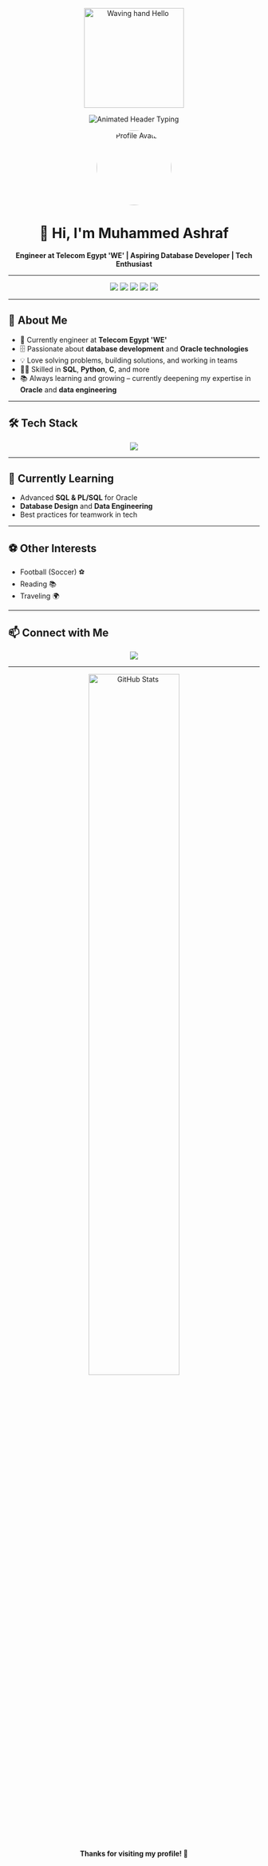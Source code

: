<p align="center">
  <img src="https://media.giphy.com/media/hvRJCLFzcasrR4ia7z/giphy.gif" width="200" alt="Waving hand Hello" />
</p>

<p align="center">
  <img src="https://readme-typing-svg.demolab.com?font=Fira+Code&size=32&pause=1000&color=36BCF7&center=true&vCenter=true&width=700&lines=Hello+to+Mohamed+Ashraf's+GitHub;Profile+%F0%9F%91%8B" alt="Animated Header Typing" />
</p>

<p align="center">
  <img src="https://avatars.githubusercontent.com/u/your-github-id?v=4" width="150" height="150" style="border-radius:50%" alt="Profile Avatar"/>
</p>

<h1 align="center"> 👋 Hi, I'm Muhammed Ashraf</h1>

<p align="center">
 <b>Engineer at Telecom Egypt 'WE' | Aspiring Database Developer | Tech Enthusiast</b>
</p>

---

<div align="center">
  <img src="https://img.shields.io/badge/SQL-3178C6?style=for-the-badge&logo=sql&logoColor=white" />
  <img src="https://img.shields.io/badge/PL%2FSQL-F80000?style=for-the-badge&logo=oracle&logoColor=white" />
  <img src="https://img.shields.io/badge/Python-3776AB?style=for-the-badge&logo=python&logoColor=white" />
  <img src="https://img.shields.io/badge/C-00599C?style=for-the-badge&logo=c&logoColor=white" />
  <img src="https://img.shields.io/badge/Oracle-F80000?style=for-the-badge&logo=oracle&logoColor=white" />
</div>

---

## 🚀 About Me

- 🏢 Currently engineer at **Telecom Egypt 'WE'**
- 🗄️ Passionate about **database development** and **Oracle technologies**
- 💡 Love solving problems, building solutions, and working in teams
- 👨‍💻 Skilled in **SQL**, **Python**, **C**, and more
- 📚 Always learning and growing – currently deepening my expertise in **Oracle** and **data engineering**

---

## 🛠️ Tech Stack

<div align="center">
  <img src="https://skillicons.dev/icons?i=python,oracle,sqlite,git,c" />
</div>

---

## 🌱 Currently Learning

- Advanced **SQL & PL/SQL** for Oracle
- **Database Design** and **Data Engineering**
- Best practices for teamwork in tech

---

## ⚽ Other Interests

- Football (Soccer) ⚽
- Reading 📚
- Traveling 🌍

---

## 📫 Connect with Me

<p align="center">
  <a href="https://www.linkedin.com/in/muhammedd-ashraf/"><img src="https://img.shields.io/badge/LinkedIn-blue?style=for-the-badge&logo=linkedin" /></a>
</p>

---

<p align="center">
  <img src="https://github-readme-stats.vercel.app/api?username=MuhameeddAshraf&show_icons=true&theme=tokyonight&hide_title=true" alt="GitHub Stats" width="60%" />
</p>

<p align="center"><b>Thanks for visiting my profile! 🚀</b></p>
